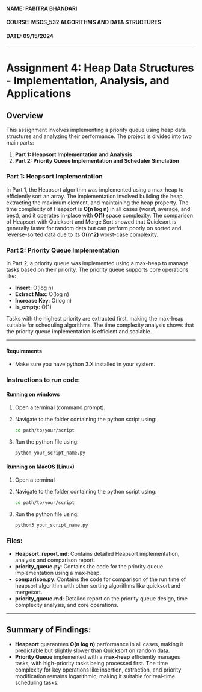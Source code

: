 #### NAME: PABITRA BHANDARI
#### COURSE: MSCS_532 ALGORITHMS AND DATA STRUCTURES
#### DATE: 09/15/2024
---
# Assignment 4: Heap Data Structures - Implementation, Analysis, and Applications

## Overview
This assignment involves implementing a priority queue using heap data structures and analyzing their performance. The project is divided into two main parts:
1. **Part 1: Heapsort Implementation and Analysis**
2. **Part 2: Priority Queue Implementation and Scheduler Simulation**

### Part 1: Heapsort Implementation
In Part 1, the Heapsort algorithm was implemented using a max-heap to efficiently sort an array. The implementation involved building the heap, extracting the maximum element, and maintaining the heap property. The time complexity of Heapsort is **O(n log n)** in all cases (worst, average, and best), and it operates in-place with **O(1)** space complexity. The comparison of Heapsort with Quicksort and Merge Sort showed that Quicksort is generally faster for random data but can perform poorly on sorted and reverse-sorted data due to its **O(n^2)** worst-case complexity.

### Part 2: Priority Queue Implementation
In Part 2, a priority queue was implemented using a max-heap to manage tasks based on their priority. The priority queue supports core operations like:
- **Insert**: O(log n)
- **Extract Max**: O(log n)
- **Increase Key**: O(log n)
- **is_empty**: O(1)

Tasks with the highest priority are extracted first, making the max-heap suitable for scheduling algorithms. The time complexity analysis shows that the priority queue implementation is efficient and scalable.

---
#### Requirements 
- Make sure you have python 3.X installed in your system.

### Instructions to run code:
#### Running on windows 
1. Open a terminal (command prompt).
2. Navigate to the folder containing the python script using:

   ```bash
   cd path/to/your/script
   ```

3. Run the python file using:

   ```bash
   python your_script_name.py
   ```

#### Running on MacOS (Linux)
1. Open a terminal
2. Navigate to the folder containing the python script using:

   ```bash
   cd path/to/your/script
   ```

3. Run the python file using:

    ```bash
   python3 your_script_name.py
   ```

### Files:
- **Heapsort_report.md**: Contains detailed Heapsort implementation, analysis and comparison report.
- **priority_queue.py**: Contains the code for the priority queue implementation using a max-heap.
- **comparison.py**: Contains the code for comparison of the run time of heapsort algorithm with other sorting algorithms like quicksort and mergesort.
- **priority_queue.md**: Detailed report on the priority queue design, time complexity analysis, and core operations.

---

## Summary of Findings:
- **Heapsort** guarantees **O(n log n)** performance in all cases, making it predictable but slightly slower than Quicksort on random data.
- **Priority Queue** implemented with a **max-heap** efficiently manages tasks, with high-priority tasks being processed first. The time complexity for key operations like insertion, extraction, and priority modification remains logarithmic, making it suitable for real-time scheduling tasks.
